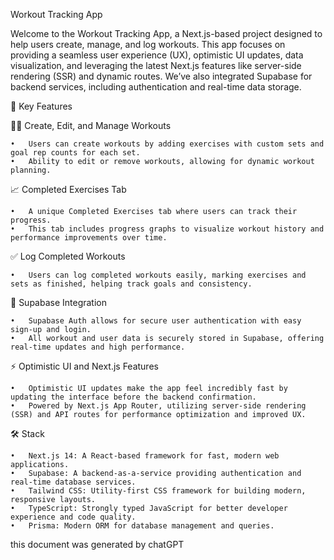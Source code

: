 Workout Tracking App

Welcome to the Workout Tracking App, a Next.js-based project designed to help users create, manage, and log workouts. This app focuses on providing a seamless user experience (UX), optimistic UI updates, data visualization, and leveraging the latest Next.js features like server-side rendering (SSR) and dynamic routes. We’ve also integrated Supabase for backend services, including authentication and real-time data storage.

🚀 Key Features

🏋️‍♂️ Create, Edit, and Manage Workouts

	•	Users can create workouts by adding exercises with custom sets and goal rep counts for each set.
	•	Ability to edit or remove workouts, allowing for dynamic workout planning.

📈 Completed Exercises Tab

	•	A unique Completed Exercises tab where users can track their progress.
	•	This tab includes progress graphs to visualize workout history and performance improvements over time.

✅ Log Completed Workouts

	•	Users can log completed workouts easily, marking exercises and sets as finished, helping track goals and consistency.

🔐 Supabase Integration

	•	Supabase Auth allows for secure user authentication with easy sign-up and login.
	•	All workout and user data is securely stored in Supabase, offering real-time updates and high performance.

⚡ Optimistic UI and Next.js Features

	•	Optimistic UI updates make the app feel incredibly fast by updating the interface before the backend confirmation.
	•	Powered by Next.js App Router, utilizing server-side rendering (SSR) and API routes for performance optimization and improved UX.

🛠️ Stack

	•	Next.js 14: A React-based framework for fast, modern web applications.
	•	Supabase: A backend-as-a-service providing authentication and real-time database services.
	•	Tailwind CSS: Utility-first CSS framework for building modern, responsive layouts.
	•	TypeScript: Strongly typed JavaScript for better developer experience and code quality.
	•	Prisma: Modern ORM for database management and queries.

this document was generated by chatGPT
